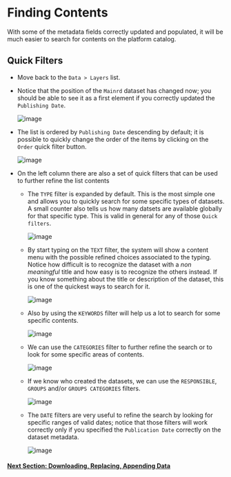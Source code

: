 # Finding Contents
With some of the metadata fields correctly updated and populated, it will be much easier to search for contents on the platform catalog.

## Quick Filters

- Move back to the `Data > Layers` list.
- Notice that the position of the `Mainrd` dataset has changed now; you should be able to see it as a first element if you correctly updated the `Publishing Date`.

    ![image](https://user-images.githubusercontent.com/1278021/136563528-a995455b-ad1c-427b-a92e-9c5f57cf47eb.png)

- The list is ordered by `Publishing Date` descending by default; it is possible to quickly change the order of the items by clicking on the `Order` quick filter button.

    ![image](https://user-images.githubusercontent.com/1278021/136563759-84f0cf26-bdbf-4801-a261-2ad0ba58e89c.png)

- On the left column there are also a set of quick filters that can be used to further refine the list contents

    - The `TYPE` filter is expanded by default. This is the most simple one and allows you to quickly search for some specific types of datasets. A small counter also tells us how many datsets are available globally for that specific type. This is valid in general for any of those `Quick filters`.

        ![image](https://user-images.githubusercontent.com/1278021/136564260-feb620fa-f701-4c63-a891-b959cb4e9865.png)

    - By start typing on the `TEXT` filter, the system will show a content menu with the possible refined choices associated to the typing. Notice how difficult is to recognize the dataset with a _non meaningful_ title and how easy is to recognize the others instead. If you know something about the title or description of the dataset, this is one of the quickest ways to search for it.

        ![image](https://user-images.githubusercontent.com/1278021/136564539-67d00795-424c-418b-b7e2-a5baada70101.png)

    - Also by using the `KEYWORDS` filter will help us a lot to search for some specific contents.

        ![image](https://user-images.githubusercontent.com/1278021/136564883-5997e258-a433-4594-991a-f86baaf99994.png)

    - We can use the `CATEGORIES` filter to further refine the search or to look for some specific areas of contents.

        ![image](https://user-images.githubusercontent.com/1278021/136565139-4c6238d3-34ed-4f3c-8daa-5fe870aac356.png)

    - If we know who created the datasets, we can use the `RESPONSIBLE`, `GROUPS` and/or `GROUPS CATEGORIES` filters.

        ![image](https://user-images.githubusercontent.com/1278021/136565393-44adacd3-ae17-4cc4-bfde-d8303cb4d10b.png)

    - The `DATE` filters are very useful to refine the search by looking for specific ranges of valid dates; notice that those filters will work correctly only if you specified the `Publication Date` correctly on the dataset metadata.

        ![image](https://user-images.githubusercontent.com/1278021/136565919-a75a38c4-0f40-4a91-9471-68a0becdb92d.png)


        
#### [Next Section: Downloading, Replacing, Appending Data](REPLACE_DATASETS.md)
